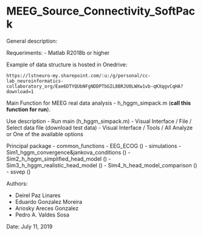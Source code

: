 # MEEG_Source_Connectivity_SoftPack

General description:




Requeriments:
    - Matlab R2018b or higher

Example of data structure is hosted in Onedrive:

    https://lstneuro-my.sharepoint.com/:u:/g/personal/cc-lab_neuroinformatics-collaboratory_org/Eae6DTYQUbNFgNDDPTbGIL8BRJU0LWXw1vb-qKXqgvCqHA?download=1

Main Function for MEEG real data analysis
    - h_hggm_simpack.m      (**call this function for run**).

Use description
    - Run main (h_hggm_simpack.m)
    - Visual Interface / File / Select data file (download test data)
    - Visual Interface / Tools / All Analyze or One of the available options


Principal package 
    - common_functions
    - EEG_ECOG ()
    - simulations
        - Sim1_hggm_convergence&jankova_conditions ()
        - Sim2_h_hggm_simplified_head_model ()
        - Sim3_h_hggm_realistic_head_model ()
        - Sim4_h_head_model_comparison ()
    - ssvep ()


Authors:
   - Deirel Paz Linares
   - Eduardo Gonzalez Moreira
   - Ariosky Areces Gonzalez
   - Pedro A. Valdes Sosa

Date: July 11, 2019

##

     